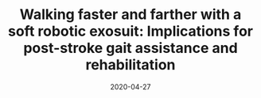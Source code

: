 ---
title: "Walking faster and farther with a soft robotic exosuit: Implications for post-stroke gait assistance and rehabilitation"
collection: publications
permalink: /publication/2020-IEE
date: 2020-04-27
venue: 'Engineering'
paperurl: '/files/2020-IEEE.pdf'
link: 'https://www.ncbi.nlm.nih.gov/pmc/articles/PMC7971412/'
citation: 'Awad L., Kudzia P., Revi D., Ellis T., Walsh C., Walking faster and farther with a soft robotic exosuit: Implications for post-stroke gait assistance and rehabilitation. IEEE Open Journal of Engineering in Medicine and Biology, 2020'
---